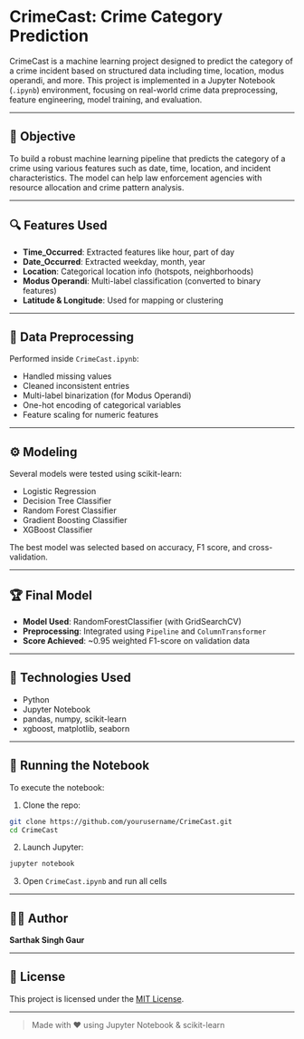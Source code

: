 # CrimeCast: Crime Category Prediction

CrimeCast is a machine learning project designed to predict the category of a crime incident based on structured data including time, location, modus operandi, and more. This project is implemented in a Jupyter Notebook (`.ipynb`) environment, focusing on real-world crime data preprocessing, feature engineering, model training, and evaluation.

---
## 🧠 Objective

To build a robust machine learning pipeline that predicts the category of a crime using various features such as date, time, location, and incident characteristics. The model can help law enforcement agencies with resource allocation and crime pattern analysis.

---

## 🔍 Features Used

* **Time\_Occurred**: Extracted features like hour, part of day
* **Date\_Occurred**: Extracted weekday, month, year
* **Location**: Categorical location info (hotspots, neighborhoods)
* **Modus Operandi**: Multi-label classification (converted to binary features)
* **Latitude & Longitude**: Used for mapping or clustering

---

## 🧹 Data Preprocessing

Performed inside `CrimeCast.ipynb`:

* Handled missing values
* Cleaned inconsistent entries
* Multi-label binarization (for Modus Operandi)
* One-hot encoding of categorical variables
* Feature scaling for numeric features

---

## ⚙️ Modeling

Several models were tested using scikit-learn:

* Logistic Regression
* Decision Tree Classifier
* Random Forest Classifier
* Gradient Boosting Classifier
* XGBoost Classifier

The best model was selected based on accuracy, F1 score, and cross-validation.

---

## 🏆 Final Model

* **Model Used**: RandomForestClassifier (with GridSearchCV)
* **Preprocessing**: Integrated using `Pipeline` and `ColumnTransformer`
* **Score Achieved**: \~0.95 weighted F1-score on validation data

---

## 🔧 Technologies Used

* Python
* Jupyter Notebook
* pandas, numpy, scikit-learn
* xgboost, matplotlib, seaborn

---

## 🚀 Running the Notebook

To execute the notebook:

1. Clone the repo:

```bash
git clone https://github.com/yourusername/CrimeCast.git
cd CrimeCast
```

2. Launch Jupyter:

```bash
jupyter notebook
```

3. Open `CrimeCast.ipynb` and run all cells

------

## 👨‍💼 Author

**Sarthak Singh Gaur**

---


## 📄 License

This project is licensed under the [MIT License](LICENSE).

---

> Made with ❤️ using Jupyter Notebook & scikit-learn
